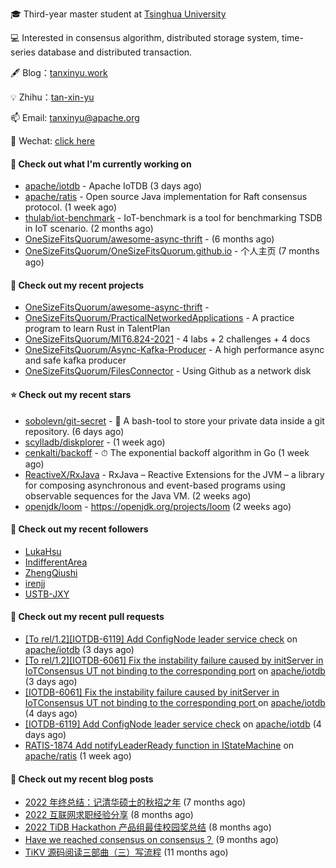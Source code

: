 🎓 Third-year master student at [Tsinghua University](https://www.tsinghua.edu.cn/)

💻 Interested in consensus algorithm, distributed storage system, time-series database and distributed transaction.

🖋 Blog：[tanxinyu.work](https://tanxinyu.work)

💡 Zhihu：[tan-xin-yu](https://www.zhihu.com/people/tan-xin-yu-22)

📫 Email: [tanxinyu@apache.org](mailto:tanxinyu@apache.org)

💬 Wechat: [click here](https://github.com/LebronAl/LebronAl/issues/1)

#### 👷 Check out what I'm currently working on

- [apache/iotdb](https://github.com/apache/iotdb) - Apache IoTDB (3 days ago)
- [apache/ratis](https://github.com/apache/ratis) - Open source Java implementation for Raft consensus protocol. (1 week ago)
- [thulab/iot-benchmark](https://github.com/thulab/iot-benchmark) - IoT-benchmark is a tool for benchmarking TSDB in IoT scenario. (2 months ago)
- [OneSizeFitsQuorum/awesome-async-thrift](https://github.com/OneSizeFitsQuorum/awesome-async-thrift) -  (6 months ago)
- [OneSizeFitsQuorum/OneSizeFitsQuorum.github.io](https://github.com/OneSizeFitsQuorum/OneSizeFitsQuorum.github.io) - 个人主页 (7 months ago)

#### 🌱 Check out my recent projects

- [OneSizeFitsQuorum/awesome-async-thrift](https://github.com/OneSizeFitsQuorum/awesome-async-thrift) - 
- [OneSizeFitsQuorum/PracticalNetworkedApplications](https://github.com/OneSizeFitsQuorum/PracticalNetworkedApplications) - A practice program to learn Rust in TalentPlan
- [OneSizeFitsQuorum/MIT6.824-2021](https://github.com/OneSizeFitsQuorum/MIT6.824-2021) - 4 labs &#43; 2 challenges &#43; 4 docs
- [OneSizeFitsQuorum/Async-Kafka-Producer](https://github.com/OneSizeFitsQuorum/Async-Kafka-Producer) - A high performance async and safe kafka producer
- [OneSizeFitsQuorum/FilesConnector](https://github.com/OneSizeFitsQuorum/FilesConnector) - Using Github as a network disk

#### ⭐ Check out my recent stars

- [sobolevn/git-secret](https://github.com/sobolevn/git-secret) - :busts_in_silhouette: A bash-tool to store your private data inside a git repository. (6 days ago)
- [scylladb/diskplorer](https://github.com/scylladb/diskplorer) -  (1 week ago)
- [cenkalti/backoff](https://github.com/cenkalti/backoff) - ⏱ The exponential backoff algorithm in Go (1 week ago)
- [ReactiveX/RxJava](https://github.com/ReactiveX/RxJava) - RxJava – Reactive Extensions for the JVM – a library for composing asynchronous and event-based programs using observable sequences for the Java VM. (2 weeks ago)
- [openjdk/loom](https://github.com/openjdk/loom) - https://openjdk.org/projects/loom (2 weeks ago)

#### 👯 Check out my recent followers

- [LukaHsu](https://github.com/LukaHsu)
- [IndifferentArea](https://github.com/IndifferentArea)
- [ZhengQiushi](https://github.com/ZhengQiushi)
- [irenjj](https://github.com/irenjj)
- [USTB-JXY](https://github.com/USTB-JXY)

#### 🔨 Check out my recent pull requests

- [[To rel/1.2][IOTDB-6119] Add ConfigNode leader service check](https://github.com/apache/iotdb/pull/10996) on [apache/iotdb](https://github.com/apache/iotdb) (3 days ago)
- [[To rel/1.2][IOTDB-6061] Fix the instability failure caused by initServer in IoTConsensus UT not binding to the corresponding port](https://github.com/apache/iotdb/pull/10995) on [apache/iotdb](https://github.com/apache/iotdb) (3 days ago)
- [[IOTDB-6061] Fix the instability failure caused by initServer in IoTConsensus UT not binding to the corresponding port ](https://github.com/apache/iotdb/pull/10991) on [apache/iotdb](https://github.com/apache/iotdb) (4 days ago)
- [[IOTDB-6119] Add ConfigNode leader service check](https://github.com/apache/iotdb/pull/10985) on [apache/iotdb](https://github.com/apache/iotdb) (4 days ago)
- [RATIS-1874 Add notifyLeaderReady function in IStateMachine](https://github.com/apache/ratis/pull/906) on [apache/ratis](https://github.com/apache/ratis) (1 week ago)

#### 📜 Check out my recent blog posts

- [2022 年终总结：记清华硕士的秋招之年](https://tanxinyu.work/2022-annual-summary/) (7 months ago)
- [2022 互联网求职经验分享](https://tanxinyu.work/2022-internet-job-hunting-experience-sharing/) (8 months ago)
- [2022 TiDB Hackathon 产品组最佳校园奖总结](https://tanxinyu.work/2022-tidb-hackathon/) (8 months ago)
- [Have we reached consensus on consensus？](https://tanxinyu.work/have-we-reached-consensus-on-consensus/) (9 months ago)
- [TiKV 源码阅读三部曲（三）写流程](https://tanxinyu.work/tikv-source-code-reading-write/) (11 months ago)
